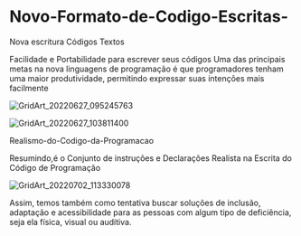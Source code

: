 # Novo-Formato-de-Codigo-Escritas-
Nova escritura Códigos Textos

Facilidade e Portabilidade para escrever seus
códigos 
Uma das principais metas na nova linguagens de programação 
é que programadores tenham uma maior produtividade, 
permitindo expressar suas intenções mais facilmente


![GridArt_20220627_095245763](https://user-images.githubusercontent.com/62495617/175946697-18f9dfdd-fe5a-4291-9b1b-9e40aa649796.jpg)


![GridArt_20220627_103811400](https://user-images.githubusercontent.com/62495617/175955180-645e8f07-9f5e-4776-94f1-f36b01f7c634.jpg)

Realismo-do-Codigo-da-Programacao 

Resumindo,é o Conjunto de instruções e Declarações Realista na Escrita do Código de Programação 


![GridArt_20220702_113330078](https://user-images.githubusercontent.com/62495617/177005173-7b21490b-7450-4b06-b52e-000579b41932.jpg)


Assim, temos também como tentativa buscar soluções de inclusão,
adaptação e acessibilidade para as pessoas com algum tipo de deficiência,
seja ela física, visual ou auditiva.
